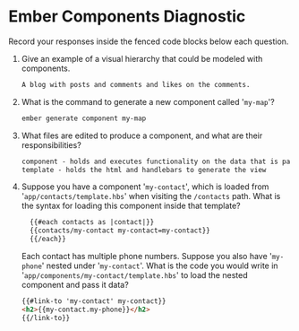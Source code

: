 # Ember Components Diagnostic

Record your responses inside the fenced code blocks below each question.

1.  Give an example of a visual hierarchy that could be modeled with components.

    ```md
    A blog with posts and comments and likes on the comments.
    ```

1.  What is the command to generate a new component called '`my-map`'?

    ```sh
    ember generate component my-map
    ```

1.  What files are edited to produce a component, and what are their
    responsibilities?

    ```md
    component - holds and executes functionality on the data that is passed in
    template - holds the html and handlebars to generate the view
    ```

1.  Suppose you have a component '`my-contact`', which is loaded from
    '`app/contacts/template.hbs`' when visiting the `/contacts` path. What is
    the syntax for loading this component inside that template?

    ```html
      {{#each contacts as |contact|}}
      {{contacts/my-contact my-contact=my-contact}}
      {{/each}}
    ```

    Each contact has multiple phone numbers. Suppose you also have '`my-phone`'
    nested under '`my-contact`'. What is the code you would write in
    '`app/components/my-contact/template.hbs`' to load the nested component and
    pass it data?

    ```html
    {{#link-to 'my-contact' my-contact}}
    <h2>{{my-contact.my-phone}}</h2>
    {{/link-to}}
    ```
